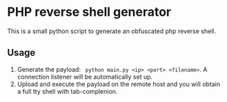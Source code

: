 # PHP reverse shell generator
This is a small python script to generate an obfuscated php reverse shell.

## Usage
1. Generate the payload: ``` python main.py <ip> <port> <filename>```. 
A connection listener will be automatically set up.
2. Upload and execute the payload on the remote host and you will obtain a full tty shell with tab-complenion.
